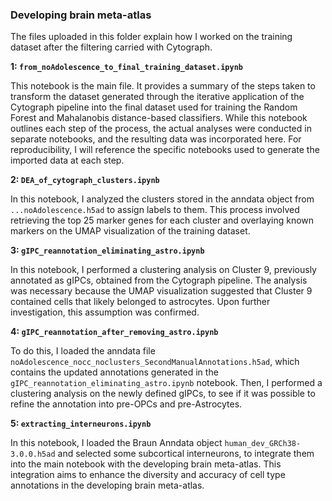 ### Developing brain meta-atlas

The files uploaded in this folder explain how I worked on the training dataset after the filtering carried with Cytograph. 

**1: `from_noAdolescence_to_final_training_dataset.ipynb`**

This notebook is the main file. It provides a summary of the steps taken to transform the dataset generated through the iterative application of the Cytograph pipeline into the final dataset used for training the Random Forest and Mahalanobis distance-based classifiers. While this notebook outlines each step of the process, the actual analyses were conducted in separate notebooks, and the resulting data was incorporated here. For reproducibility, I will reference the specific notebooks used to generate the imported data at each step.

**2: `DEA_of_cytograph_clusters.ipynb`**

In this notebook, I analyzed the clusters stored in the anndata object from `...noAdolescence.h5ad` to assign labels to them. This process involved retrieving the top 25 marker genes for each cluster and overlaying known markers on the UMAP visualization of the training dataset.

**3: `gIPC_reannotation_eliminating_astro.ipynb`**

In this notebook, I performed a clustering analysis on Cluster 9, previously annotated as gIPCs, obtained from the Cytograph pipeline. The analysis was necessary because the UMAP visualization suggested that Cluster 9 contained cells that likely belonged to astrocytes. Upon further investigation, this assumption was confirmed.

**4:  `gIPC_reannotation_after_removing_astro.ipynb`**

To do this, I loaded the anndata file `noAdolescence_nocc_noclusters_SecondManualAnnotations.h5ad`, which contains the updated annotations generated in the `gIPC_reannotation_eliminating_astro.ipynb` notebook. Then, I performed a clustering analysis on the newly defined gIPCs, to see if it was possible to refine the annotation into pre-OPCs and pre-Astrocytes.

**5:  `extracting_interneurons.ipynb`**

In this notebook, I loaded the Braun Anndata object `human_dev_GRCh38-3.0.0.h5ad` and selected some subcortical interneurons, to integrate them into the main notebook with the developing brain meta-atlas. This integration aims to enhance the diversity and accuracy of cell type annotations in the developing brain meta-atlas.

